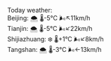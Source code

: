Today weather:  
Beijing: 🌨  🌡️-5°C 🌬️↖11km/h  
Tianjin: 🌨  🌡️-5°C 🌬️↙22km/h  
Shijiazhuang: ❄️   🌡️+1°C 🌬️↙8km/h  
Tangshan: 🌨  🌡️-3°C 🌬️←13km/h  
